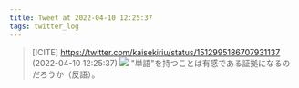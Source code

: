 ```yaml
---
title: Tweet at 2022-04-10 12:25:37
tags: twitter_log
---
```


> [!CITE] https://twitter.com/kaisekiriu/status/1512995186707931137 (2022-04-10 12:25:37)
> ![](https://twitter.com/kaisekiriu/status/1512995186707931137)
> "単語"を持つことは有感である証拠になるのだろうか（反語）。

